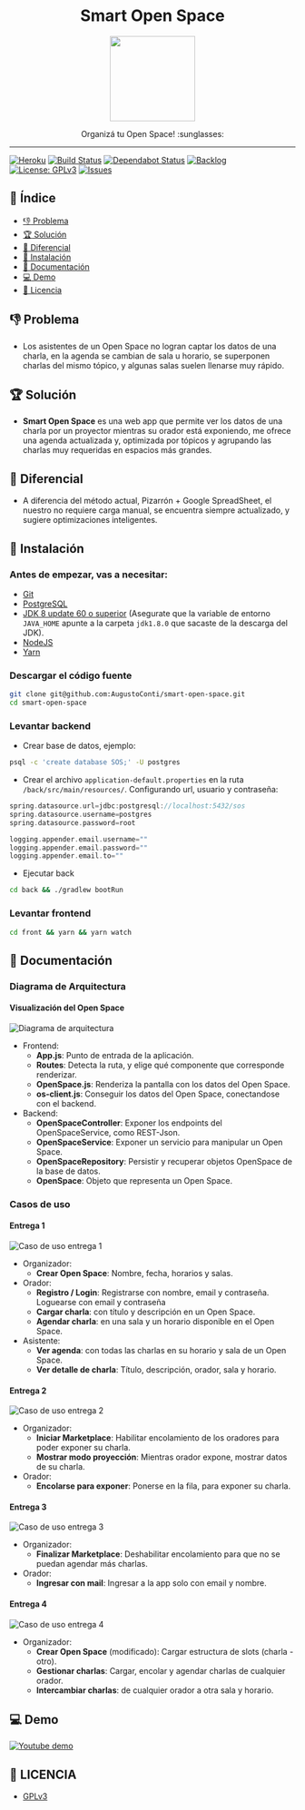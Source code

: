 <h1 align="center">
  Smart Open Space
</h1>
<p align="center">
  <img src="/other/logo.svg" width="150" height="150" />
</p>
<p align="center">
  Organizá tu Open Space! :sunglasses:
</p>

<hr />

[![Heroku][heroku-badge]][heroku]
[![Build Status][build-badge]][build]
[![Dependabot Status][dependabot-badge]][dependabot]
[![Backlog][backlog-badge]][backlog]
[![License: GPLv3][license-badge]][license]
[![Issues][issues-badge]][issues]

## :book: Índice
- [:-1: Problema](#-1-problema)
- [:trophy: Solución](#trophy-solución)
- [:tada: Diferencial](#tada-diferencial)
- [:wrench: Instalación](#wrench-instalación)
- [:scroll: Documentación](#scroll-documentación)
- [:computer: Demo](#computer-demo)
- [:cop: Licencia](#cop-licencia)

## :-1: Problema
- Los asistentes de un Open Space no logran captar los datos de una charla, en la agenda se cambian de sala u horario, se superponen charlas del mismo tópico, y algunas salas suelen llenarse muy rápido.

## :trophy: Solución
- **Smart Open Space** es una web app que permite ver los datos de una charla por un proyector mientras su orador está
exponiendo, me ofrece una agenda actualizada y, optimizada por tópicos y agrupando las charlas muy requeridas en espacios más grandes.

## :tada: Diferencial
- A diferencia del método actual, Pizarrón + Google SpreadSheet, el nuestro no requiere carga manual, se encuentra siempre actualizado, y sugiere optimizaciones inteligentes.

## :wrench: Instalación
### Antes de empezar, vas a necesitar:
  - [Git][git]
  - [PostgreSQL][postgresql]
  - [JDK 8 update 60 o superior][java8] (Asegurate que la variable de entorno `JAVA_HOME` apunte a la carpeta `jdk1.8.0` que sacaste de la descarga del JDK).
  - [NodeJS][node]
  - [Yarn][yarn]

### Descargar el código fuente
```sh
git clone git@github.com:AugustoConti/smart-open-space.git
cd smart-open-space
```

### Levantar backend
- Crear base de datos, ejemplo:
```sh
psql -c 'create database SOS;' -U postgres
```
- Crear el archivo `application-default.properties` en la ruta `/back/src/main/resources/`. Configurando url, usuario y contraseña:
```groovy
spring.datasource.url=jdbc:postgresql://localhost:5432/sos
spring.datasource.username=postgres
spring.datasource.password=root

logging.appender.email.username=""
logging.appender.email.password=""
logging.appender.email.to=""
```

- Ejecutar back
```sh
cd back && ./gradlew bootRun
```

### Levantar frontend
```sh
cd front && yarn && yarn watch
```

## :scroll: Documentación

### Diagrama de Arquitectura

#### Visualización del Open Space

![Diagrama de arquitectura](/other/Arquitectura.png)

- Frontend:
  - **App.js**: Punto de entrada de la aplicación.
  - **Routes**: Detecta la ruta, y elige qué componente que corresponde renderizar.
  - **OpenSpace.js**: Renderiza la pantalla con los datos del Open Space.
  - **os-client.js**: Conseguir los datos del Open Space, conectandose con el backend.
- Backend:
  - **OpenSpaceController**: Exponer los endpoints del OpenSpaceService, como REST-Json.
  - **OpenSpaceService**: Exponer un servicio para manipular un Open Space.
  - **OpenSpaceRepository**: Persistir y recuperar objetos OpenSpace de la base de datos.
  - **OpenSpace**: Objeto que representa un Open Space.

### Casos de uso
#### Entrega 1
![Caso de uso entrega 1](/other/CasoDeUso.png)
- Organizador:
  - **Crear Open Space**: Nombre, fecha, horarios y salas.
- Orador:
  - **Registro / Login**: Registrarse con nombre, email y contraseña. Loguearse con email y contraseña
  - **Cargar charla**: con título y descripción en un Open Space.
  - **Agendar charla**: en una sala y un horario disponible en el Open Space.
- Asistente:
  - **Ver agenda**: con todas las charlas en su horario y sala de un Open Space.
  - **Ver detalle de charla**: Título, descripción, orador, sala y horario.

#### Entrega 2
![Caso de uso entrega 2](/other/CasoDeUso2.png)
- Organizador:
  - **Iniciar Marketplace**: Habilitar encolamiento de los oradores para poder exponer su charla.
  - **Mostrar modo proyección**: Mientras orador expone, mostrar datos de su charla.
- Orador:
  - **Encolarse para exponer**: Ponerse en la fila, para exponer su charla.

#### Entrega 3
![Caso de uso entrega 3](/other/CasoDeUso3.png)
- Organizador:
  - **Finalizar Marketplace**: Deshabilitar encolamiento para que no se puedan agendar más charlas.
- Orador:
  - **Ingresar con mail**: Ingresar a la app solo con email y nombre.

#### Entrega 4
![Caso de uso entrega 4](/other/CasoDeUso4.png)
- Organizador:
  - **Crear Open Space** (modificado): Cargar estructura de slots (charla - otro).
  - **Gestionar charlas**: Cargar, encolar y agendar charlas de cualquier orador.
  - **Intercambiar charlas**: de cualquier orador a otra sala y horario.

## :computer: Demo
[![Youtube demo][demo-prev]][demo-link]

## :cop: LICENCIA
- [GPLv3](LICENSE)

[backlog]: https://trello.com/b/A3IsSe1r/smartopenspace
[backlog-badge]: https://img.shields.io/badge/trello-backlog-blue?style=flat-square&logo=trello
[build]: https://travis-ci.org/AugustoConti/smart-open-space
[build-badge]: https://img.shields.io/travis/AugustoConti/smart-open-space?logo=travis&style=flat-square
[demo-link]:https://www.youtube.com/watch?v=cm3D5IztoL0
[demo-prev]:https://img.youtube.com/vi/cm3D5IztoL0/0.jpg
[dependabot]: https://dependabot.com
[dependabot-badge]: https://api.dependabot.com/badges/status?host=github&repo=AugustoConti/smart-open-space
[git]: https://help.github.com/set-up-git-redirect
[heroku]: https://smartopenspace.herokuapp.com
[heroku-badge]: https://img.shields.io/badge/heroku-deploy-ff69b4?style=flat-square&logo=heroku
[issues]: https://github.com/AugustoConti/smart-open-space/issues
[issues-badge]: https://img.shields.io/github/issues-raw/AugustoConti/smart-open-space?style=flat-square
[java8]: https://www.oracle.com/technetwork/java/javase/downloads/index.html
[license]: LICENCIA
[license-badge]: https://img.shields.io/github/license/AugustoConti/smart-open-space?style=flat-square
[node]: https://nodejs.org
[postgresql]: https://www.postgresql.org/download/
[yarn]: https://yarnpkg.com/en/docs/install
